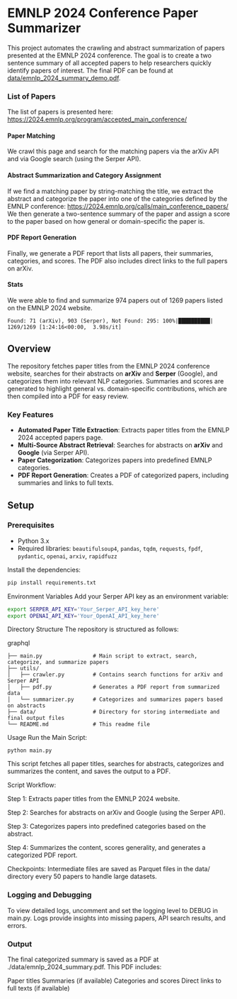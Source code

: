 # EMNLP 2024 Conference Paper Summarizer

This project automates the crawling and abstract summarization of papers presented at the EMNLP 2024 conference. 
The goal is to create a two sentence summary of all accepted papers to help researchers quickly identify papers of interest.
The final PDF can be found at [data/emnlp_2024_summary_demo.pdf](./data/emnlp_2024_summary_demo.pdf).

### List of Papers
The list of papers is presented here: https://2024.emnlp.org/program/accepted_main_conference/

#### Paper Matching
We crawl this page and search for the matching papers via the arXiv API and via Google search (using the Serper API).

#### Abstract Summarization and Category Assignment
If we find a matching paper by string-matching the title, we extract the abstract and categorize the paper into one of the categories defined by the EMNLP conference:
https://2024.emnlp.org/calls/main_conference_papers/
We then generate a two-sentence summary of the paper and assign a score to the paper based on how general or domain-specific the paper is.

#### PDF Report Generation
Finally, we generate a PDF report that lists all papers, their summaries, categories, and scores. The PDF also includes direct links to the full papers on arXiv.

#### Stats
We were able to find and summarize 974 papers out of 1269 papers listed on the EMNLP 2024 website.
```
Found: 71 (arXiv), 903 (Serper), Not Found: 295: 100%|██████████| 1269/1269 [1:24:16<00:00,  3.98s/it]
```

## Overview

The repository fetches paper titles from the EMNLP 2024 conference website, searches for their abstracts on **arXiv** and **Serper** (Google), and categorizes them into relevant NLP categories. Summaries and scores are generated to highlight general vs. domain-specific contributions, which are then compiled into a PDF for easy review.

### Key Features

- **Automated Paper Title Extraction**: Extracts paper titles from the EMNLP 2024 accepted papers page.
- **Multi-Source Abstract Retrieval**: Searches for abstracts on **arXiv** and **Google** (via Serper API).
- **Paper Categorization**: Categorizes papers into predefined EMNLP categories.
- **PDF Report Generation**: Creates a PDF of categorized papers, including summaries and links to full texts.

## Setup

### Prerequisites

- Python 3.x
- Required libraries: `beautifulsoup4`, `pandas`, `tqdm`, `requests`, `fpdf`, `pydantic`, `openai`, `arxiv`, `rapidfuzz`

Install the dependencies:
```bash
pip install requirements.txt
```

Environment Variables
Add your Serper API key as an environment variable:

```bash
export SERPER_API_KEY='Your_Serper_API_key_here'
export OPENAI_API_KEY='Your_OpenAI_API_key_here'
```

Directory Structure
The repository is structured as follows:

graphql
```
├── main.py                # Main script to extract, search, categorize, and summarize papers
├── utils/
│   ├── crawler.py         # Contains search functions for arXiv and Serper API
│   ├── pdf.py             # Generates a PDF report from summarized data
│   └── summarizer.py      # Categorizes and summarizes papers based on abstracts
├── data/                  # Directory for storing intermediate and final output files
└── README.md              # This readme file
```

Usage
Run the Main Script:
```
python main.py
```

This script fetches all paper titles, searches for abstracts, categorizes and summarizes the content, and saves the output to a PDF.

Script Workflow:

Step 1: Extracts paper titles from the EMNLP 2024 website.

Step 2: Searches for abstracts on arXiv and Google (using the Serper API).

Step 3: Categorizes papers into predefined categories based on the abstract.

Step 4: Summarizes the content, scores generality, and generates a categorized PDF report.

Checkpoints: Intermediate files are saved as Parquet files in the data/ directory every 50 papers to handle large datasets.

### Logging and Debugging

To view detailed logs, uncomment and set the logging level to DEBUG in main.py. Logs provide insights into missing papers, API search results, and errors.

### Output
The final categorized summary is saved as a PDF at ./data/emnlp_2024_summary.pdf. This PDF includes:

Paper titles
Summaries (if available)
Categories and scores
Direct links to full texts (if available)
